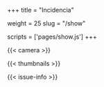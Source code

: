 +++
title = "Incidencia"

weight = 25
slug = "/show"

scripts = ['pages/show.js']
+++

{{< camera >}}

{{< thumbnails >}}

{{< issue-info >}}